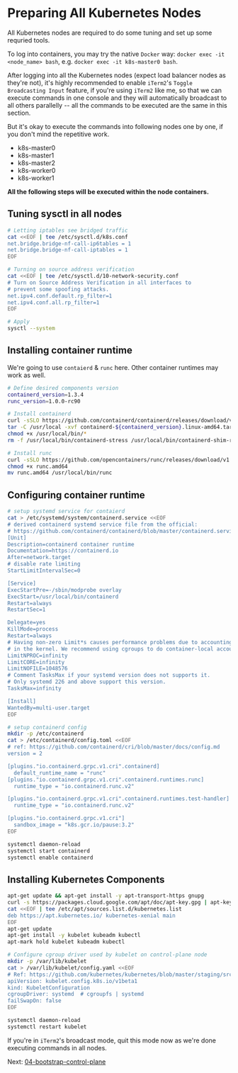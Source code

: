 # Preparing All Kubernetes Nodes

All Kubernetes nodes are required to do some tuning and set up some requried tools.

To log into containers, you may try the native `Docker` way: `docker exec -it <node_name> bash`, e.g. `docker exec -it k8s-master0 bash`.

After logging into all the Kubernetes nodes (expect load balancer nodes as they're not), it's highly recommended to enable `iTerm2`'s `Toggle Broadcasting Input` feature, if you're using `iTerm2` like me, so that we can execute commands in one console and they will automatically broadcast to all others parallelly -- all the commands to be executed are the same in this section.

But it's okay to execute the commands into following nodes one by one, if you don't mind the repetitive work.

- k8s-master0
- k8s-master1
- k8s-master2
- k8s-worker0
- k8s-worker1

**All the following steps will be executed within the node containers.**


## Tuning sysctl in all nodes

```sh
# Letting iptables see bridged traffic
cat <<EOF | tee /etc/sysctl.d/k8s.conf
net.bridge.bridge-nf-call-ip6tables = 1
net.bridge.bridge-nf-call-iptables = 1
EOF

# Turning on source address verification
cat <<EOF | tee /etc/sysctl.d/10-network-security.conf
# Turn on Source Address Verification in all interfaces to
# prevent some spoofing attacks.
net.ipv4.conf.default.rp_filter=1
net.ipv4.conf.all.rp_filter=1
EOF

# Apply
sysctl --system
```

## Installing container runtime

We're going to use `contaierd` & `runc` here. Other container runtimes may work as well.

```sh
# Define desired components version
containerd_version=1.3.4
runc_version=1.0.0-rc90

# Install containerd
curl -sSLO https://github.com/containerd/containerd/releases/download/v${containerd_version}/containerd-${containerd_version}.linux-amd64.tar.gz
tar -C /usr/local -xvf containerd-${containerd_version}.linux-amd64.tar.gz
chmod +x /usr/local/bin/*
rm -f /usr/local/bin/containerd-stress /usr/local/bin/containerd-shim-runc-v1 containerd-1.3.4.linux-amd64.tar.gz

# Install runc
curl -sSLO https://github.com/opencontainers/runc/releases/download/v1.0.0-rc90/runc.amd64
chmod +x runc.amd64
mv runc.amd64 /usr/local/bin/runc
```

## Configuring container runtime

```sh
# setup systemd service for contaierd
cat > /etc/systemd/system/containerd.service <<EOF
# derived containerd systemd service file from the official:
# https://github.com/containerd/containerd/blob/master/containerd.service
[Unit]
Description=containerd container runtime
Documentation=https://containerd.io
After=network.target
# disable rate limiting
StartLimitIntervalSec=0

[Service]
ExecStartPre=-/sbin/modprobe overlay
ExecStart=/usr/local/bin/containerd
Restart=always
RestartSec=1

Delegate=yes
KillMode=process
Restart=always
# Having non-zero Limit*s causes performance problems due to accounting overhead
# in the kernel. We recommend using cgroups to do container-local accounting.
LimitNPROC=infinity
LimitCORE=infinity
LimitNOFILE=1048576
# Comment TasksMax if your systemd version does not supports it.
# Only systemd 226 and above support this version.
TasksMax=infinity

[Install]
WantedBy=multi-user.target
EOF

# setup containerd config
mkdir -p /etc/containerd
cat > /etc/containerd/config.toml <<EOF
# ref: https://github.com/containerd/cri/blob/master/docs/config.md
version = 2

[plugins."io.containerd.grpc.v1.cri".containerd]
  default_runtime_name = "runc"
[plugins."io.containerd.grpc.v1.cri".containerd.runtimes.runc]
  runtime_type = "io.containerd.runc.v2"

[plugins."io.containerd.grpc.v1.cri".containerd.runtimes.test-handler]
  runtime_type = "io.containerd.runc.v2"

[plugins."io.containerd.grpc.v1.cri"]
  sandbox_image = "k8s.gcr.io/pause:3.2"
EOF

systemctl daemon-reload
systemctl start containerd
systemctl enable containerd
```

## Installing Kubernetes Components

```sh
apt-get update && apt-get install -y apt-transport-https gnupg
curl -s https://packages.cloud.google.com/apt/doc/apt-key.gpg | apt-key add -
cat <<EOF | tee /etc/apt/sources.list.d/kubernetes.list
deb https://apt.kubernetes.io/ kubernetes-xenial main
EOF
apt-get update
apt-get install -y kubelet kubeadm kubectl
apt-mark hold kubelet kubeadm kubectl

# Configure cgroup driver used by kubelet on control-plane node
mkdir -p /var/lib/kubelet
cat > /var/lib/kubelet/config.yaml <<EOF
# Ref: https://github.com/kubernetes/kubernetes/blob/master/staging/src/k8s.io/kubelet/config/v1beta1/types.go
apiVersion: kubelet.config.k8s.io/v1beta1
kind: KubeletConfiguration
cgroupDriver: systemd  # cgroupfs | systemd
failSwapOn: false
EOF

systemctl daemon-reload
systemctl restart kubelet
```

If you're in `iTerm2`'s broadcast mode, quit this mode now as we're done executing commands in all nodes.

Next: [04-bootstrap-control-plane](04-bootstrap-control-plane.md)
